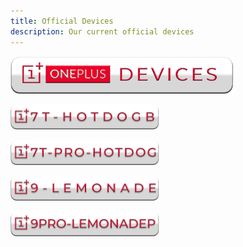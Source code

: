 ```yaml
---
title: Official Devices
description: Our current official devices
---
```

<a href="#"><img src="assets/oneplus/oneplus.webp" height="60" /></a>

[<img src="assets/oneplus/hotdogb.webp" height="40" />](hotdogb.md)
 
[<img src="assets/oneplus/hotdog.webp" height="40" />](hotdog.md)

[<img src="assets/oneplus/lemonade.webp" height="40" />](lemonade.md)

[<img src="assets/oneplus/lemonadep.webp" height="40" />](lemonadep.md)
